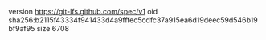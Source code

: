 version https://git-lfs.github.com/spec/v1
oid sha256:b2115f43334f941433d4a9fffec5cdfc37a915ea6d19deec59d546b19bf9af95
size 6708
